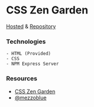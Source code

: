 # CSS Zen Garden



[Hosted](#) & [Repository](https://github.com/cwithac/css-zen-garden)

### Technologies
```
- HTML (Provided)
- CSS
- NPM Express Server
```

### Resources
- [CSS Zen Garden](http://www.csszengarden.com/)
- [@mezzoblue](https://github.com/mezzoblue/csszengarden.com)
